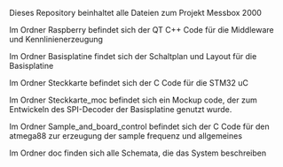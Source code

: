 Dieses Repository beinhaltet alle Dateien zum Projekt Messbox 2000

Im Ordner Raspberry befindet sich der QT C++ Code für die Middleware und Kennlinienerzeugung

Im Ordner Basisplatine findet sich der Schaltplan und Layout für die Basisplatine

Im Ordner Steckkarte befindet sich der C Code für die STM32 uC

Im Ordner Steckkarte_moc befindet sich ein Mockup code, der zum Entwickeln des SPI-Decoder der Basisplatine genutzt wurde.

Im Ordner Sample_and_board_control befindet sich der C Code für den atmega88 zur erzeugung der sample frequenz und allgemeines

Im Ordner doc finden sich alle Schemata, die das System beschreiben
